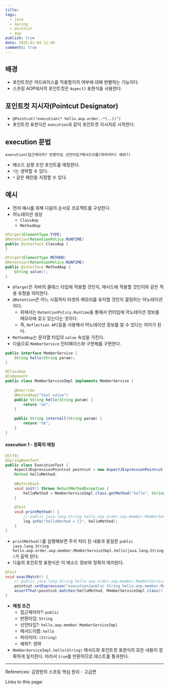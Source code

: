 ```yaml
---
title: 
tags:
  - java
  - spring
  - pointcut
  - aop
publish: true
date: 2025-01-04 11:40
comments: true
---
```

## 배경
- 포인트컷은 어드바이스를 적용할지의 여부에 대해 판별하는 기능이다.
- 스프링 AOP에서의 포인트컷은 `AspectJ` 표현식을 사용한다.

## 포인트컷 지시자(Pointcut Designator)
- `@Pointcut("execution(* hello.aop.order..*(..))")`
- 포인트컷 표현식은 `execution`과 같이 포인트컷 지시자로 시작한다.

## execution 문법
```
execution(접근제어자? 반환타입 선언타입?메서드이름(파라미터) 예외?)
```
- 메소드 실행 조인 포인트를 매칭한다.
- `?`는 생략할 수 있다.
- `*` 같은 패턴을 지정할 수 있다.

## 예시
- 먼저 예시를 위해 다음의 순서로 프로젝트를 구성한다.
- 어노테이션 생성
	- `ClassAop`
	- `MethodAop`

```java
@Target(ElementType.TYPE)  
@Retention(RetentionPolicy.RUNTIME)  
public @interface ClassAop {  
}

@Target(ElementType.METHOD)  
@Retention(RetentionPolicy.RUNTIME)  
public @interface MethodAop {  
    String value();  
}
```
- `@Target`은 자바의 클래스 타입에 적용할 것인지, 메서드에 적용할 것인지와 같은 적용 유형을 의미한다.
- `@Retention`은 어느 시점까지 타겟의 메모리를 유지할 것인지 결정하는 어노테이션이다.
	- 위에서는 `RetentionPolicy.Runtime`을 통해서 런타임에 어노테이션 정보를 메모리에 갖고 있는다는 것이다.
	- 즉, `Reflection API`등을 사용해서 어노테이션 정보를 알 수 있다는 의미가 된다.
- `MethodAop`는 문자열 타입의 `value` 속성을 가진다.
- 다음으로 `MemberService` 인터페이스와 구현체를 구현한다.
```java
public interface MemberService {  
    String hello(String param);  
}

@ClassAop  
@Component  
public class MemberServiceImpl implements MemberService {  
  
    @Override  
    @MethodAop("test value")  
    public String hello(String param) {  
        return "ok";  
    }  
  
    public String internall(String param) {  
        return "ok";  
    }  
}
```

#### execution 1 - 정확히 매칭
```java
@Slf4j  
@SpringBootTest  
public class ExecutionTest {  
    AspectJExpressionPointcut pointcut = new AspectJExpressionPointcut();  
    Method helloMethod;  
  
    @BeforeEach  
    void init() throws NoSuchMethodException {  
        helloMethod = MemberServiceImpl.class.getMethod("hello", String.class);  
    }  
  
    @Test  
    void printMethod() {  
        // public java.lang.String hello.aop.order.aop.member.MemberServiceImpl.hello(java.lang.String)  
        log.info("helloMethod = {}", helloMethod);  
    }  
}
```
- `printMethod()`를 실행해보면 주석 처리 된 내용과 동일한 `public java.lang.String hello.aop.order.aop.member.MemberServiceImpl.hello(java.lang.String)`가 출력 된다.
- 다음의 포인트컷 표현식은 이 메소드 정보와 정확히 매치된다.
```java
@Test  
void exactMatch() {  
    // public java.lang.String hello.aop.order.aop.member.MemberServiceImpl.hello(java.lang.String)에 정확히 매치  
    pointcut.setExpression("execution(public String hello.aop.member.MemberServiceImpl.hello(String))");  
    assertThat(pointcut.matches(helloMethod, MemberServiceImpl.class)).isTrue();  
}
```
- **매칭 조건**
	- 접근제어자?: `public`
	- 반환타입: `String`
	- 선언타입?: `hello.aop.member.MemberServiceImpl`
	- 메서드이름: `hello`
	- 파라미터: `(String)`
	- 예외?: 생략
- `MemberServiceImpl.hello(String)` 메서드와 포인트컷 표현식의 모든 내용이 정확하게 일치한다. 따라서 `true`를 반환하므로 테스트를 통과한다.


---

References: 김영한의 스프링 핵심 원리 - 고급편

Links to this page:
